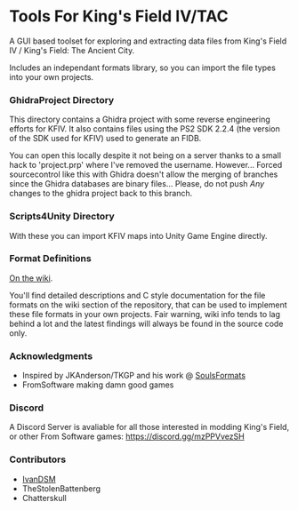 # Tools For King's Field IV/TAC
A GUI based toolset for exploring and extracting data files from King's Field IV / King's Field: The Ancient City.

Includes an independant formats library, so you can import the file types into your own projects.

### GhidraProject Directory
This directory contains a Ghidra project with some reverse engineering efforts for KFIV. It also contains files using the PS2 SDK 2.2.4 (the version of the SDK used for KFIV) used to generate an FIDB.

You can open this locally despite it not being on a server thanks to a small hack to 'project.prp' where I've removed the username. However... Forced sourcecontrol like this with Ghidra doesn't allow the merging of branches since the Ghidra databases are binary files... Please, do not push *Any* changes to the ghidra project back to this branch.

### Scripts4Unity Directory
With these you can import KFIV maps into Unity Game Engine directly.

### Format Definitions
[On the wiki](https://github.com/TheStolenBattenberg/ToolsForKFIV/wiki).

You'll find detailed descriptions and C style documentation for the file formats on the wiki section of the repository, that can be used to implement these file formats in your own projects. Fair warning, wiki info tends to lag behind a lot and the latest findings will always be found in the source code only.

### Acknowledgments
* Inspired by JKAnderson/TKGP and his work @ [SoulsFormats](https://github.com/JKAnderson/SoulsFormats "SoulsFormats repository on GitHub")
* FromSoftware making damn good games

### Discord
A Discord Server is avaliable for all those interested in modding King's Field, or other From Software games: https://discord.gg/mzPPVvezSH

### Contributors
* [IvanDSM](https://github.com/IvanDSM "IvanDSM's GitHub")
* TheStolenBattenberg
* Chatterskull